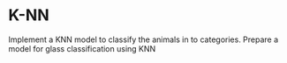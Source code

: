 # K-NN
Implement a KNN model to classify the animals in to categories. 
Prepare a model for glass classification using KNN
